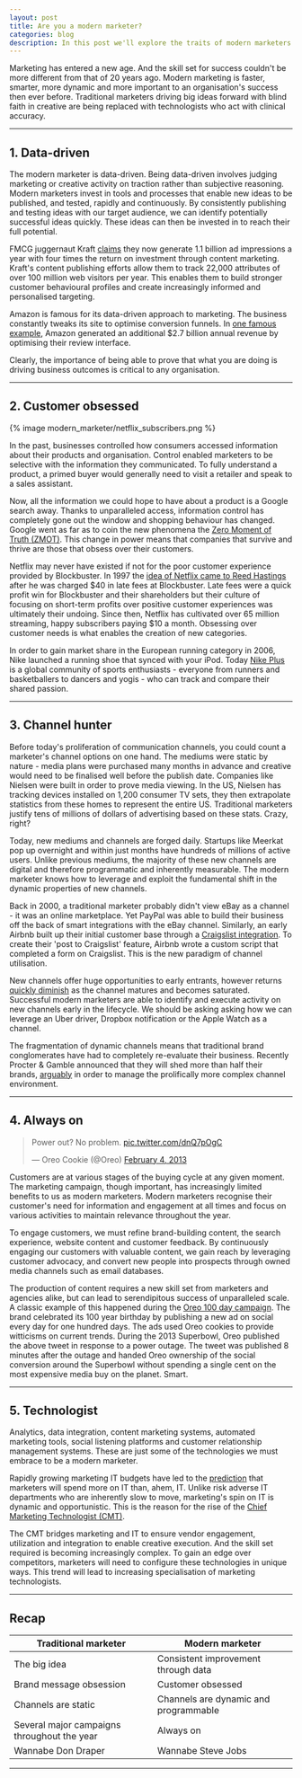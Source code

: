 ```yaml
---
layout: post
title: Are you a modern marketer?
categories: blog
description: In this post we'll explore the traits of modern marketers and their evolution from artist to scientist.
---
```


Marketing has entered a new age. And the skill set for success couldn't be more different from that of 20 years ago. Modern marketing is faster, smarter, more dynamic and more important to an organisation's success then ever before. Traditional marketers driving big ideas forward with blind faith in creative are being replaced with technologists who act with clinical accuracy.

***

## 1. Data-driven

The modern marketer is data-driven. Being data-driven involves judging marketing or creative activity on traction rather than subjective reasoning. Modern marketers invest in tools and processes that enable new ideas to be published, and tested, rapidly and continuously. By consistently publishing and testing ideas with our target audience, we can identify potentially successful ideas quickly. These ideas can then be invested in to reach their full potential.

FMCG juggernaut Kraft [claims][kraft-content] they now generate 1.1 billion ad impressions a year with four times the return on investment through content marketing. Kraft's content publishing efforts allow them to track 22,000 attributes of over 100 million web visitors per year. This enables them to build stronger customer behavioural profiles and create increasingly informed and personalised targeting.

Amazon is famous for its data-driven approach to marketing. The business constantly tweaks its site to optimise conversion funnels. In [one famous example][amazon-creative], Amazon generated an additional $2.7 billion annual revenue by optimising their review interface.

Clearly, the importance of being able to prove that what you are doing is driving business outcomes is critical to any organisation.

[kraft-content]:http://adage.com/article/best-practices/kraft-content-drive-broader-marketing-effort/294892/?utm_source=heuro.net&utm_medium=blog
[validated-learning]:http://en.wikipedia.org/wiki/Validated_learning/?utm_source=heuro.net&utm_medium=blog
[amazon-creative]:http://www.uie.com/articles/magicbehindamazon/?utm_source=heuro.net&utm_medium=blog

***

## 2. Customer obsessed

{% image modern_marketer/netflix_subscribers.png %}

In the past, businesses controlled how consumers accessed information about their products and organisation. Control enabled marketers to be selective with the information they communicated. To fully understand a product, a primed buyer would generally need to visit a retailer and speak to a sales assistant.

Now, all the information we could hope to have about a product is a Google search away. Thanks to unparalleled access, information control has completely gone out the window and shopping behaviour has changed. Google went as far as to coin the new phenomena the [Zero Moment of Truth (ZMOT)][zmot]. This change in power means that companies that survive and thrive are those that obsess over their customers. 

Netflix may never have existed if not for the poor customer experience provided by Blockbuster. In 1997 the [idea of Netflix came to Reed Hastings][netflix] after he was charged $40 in late fees at Blockbuster. Late fees were a quick profit win for Blockbuster and their shareholders but their culture of focusing on short-term profits over positive customer experiences was ultimately their undoing. Since then, Netflix has cultivated over 65 million streaming, happy subscribers paying $10 a month. Obsessing over customer needs is what enables the creation of new categories. 

In order to gain market share in the European running category in 2006, Nike launched a running shoe that synced with your iPod. Today [Nike Plus][nike-plus] is a global community of sports enthusiasts - everyone from runners and basketballers to dancers and yogis - who can track and compare their shared passion. 

[zmot]:http://ssl.gstatic.com/think/docs/2011-winning-zmot-ebook_research-studies.pdf
[netflix]:http://en.wikipedia.org/wiki/Netflix#History_1/?utm_source=heuro.net&utm_medium=blog
[nike-plus]:https://secure-nikeplus.nike.com/plus/?utm_source=heuro.net&utm_medium=blog

***

## 3. Channel hunter

Before today's proliferation of communication channels, you could count a marketer's channel options on one hand. The mediums were static by nature - media plans were purchased many months in advance and creative would need to be finalised well before the publish date. Companies like Nielsen were built in order to prove media viewing. In the US, Nielsen has tracking devices installed on 1,200 consumer TV sets, they then extrapolate statistics from these homes to represent the entire US. Traditional marketers justify tens of millions of dollars of advertising based on these stats. Crazy, right?

Today, new mediums and channels are forged daily. Startups like Meerkat pop up overnight and within just months have hundreds of millions of active users. Unlike previous mediums, the majority of these new channels are digital and therefore programmatic and inherently measurable. The modern marketer knows how to leverage and exploit the fundamental shift in the dynamic properties of new channels.

Back in 2000, a traditional marketer probably didn't view eBay as a channel - it was an online marketplace. Yet PayPal was able to build their business off the back of smart integrations with the eBay channel. Similarly, an early Airbnb built up their initial customer base through a [Craigslist integration][gh]. To create their 'post to Craigslist' feature, Airbnb wrote a custom script that completed a form on Craigslist. This is the new paradigm of channel utilisation.

New channels offer huge opportunities to early entrants, however returns [quickly diminish][ctr] as the channel matures and becomes saturated. Successful modern marketers are able to identify and execute activity on new channels early in the lifecycle. We should be asking asking how we can leverage an Uber driver, Dropbox notification or the Apple Watch as a channel.

The fragmentation of dynamic channels means that traditional brand conglomerates have had to completely re-evaluate their business. Recently Procter & Gamble announced that they will shed more than half their brands, [arguably][png] in order to manage the prolifically more complex channel environment.

[ctr]:http://andrewchen.co/the-law-of-shitty-clickthroughs/?utm_source=heuro.net&utm_medium=blog
[gh]:http://andrewchen.co/how-to-be-a-growth-hacker-an-airbnbcraigslist-case-study/?utm_source=heuro.net&utm_medium=blog
[png]:https://stratechery.com/2014/technology-changing-world-pg-edition/?utm_source=heuro.net&utm_medium=blog

***

## 4. Always on

<blockquote class="twitter-tweet" lang="en"><p lang="en" dir="ltr">Power out? No problem. <a href="http://t.co/dnQ7pOgC">pic.twitter.com/dnQ7pOgC</a></p>&mdash; Oreo Cookie (@Oreo) <a href="https://twitter.com/Oreo/status/298246571718483968/?utm_source=heuro.net&utm_medium=blog">February 4, 2013</a></blockquote>
<script async src="//platform.twitter.com/widgets.js" charset="utf-8"></script>

Customers are at various stages of the buying cycle at any given moment. The marketing campaign, though important, has increasingly limited benefits to us as modern marketers. Modern marketers recognise their customer's need for information and engagement at all times and focus on various activities to maintain relevance throughout the year.

To engage customers, we must refine brand-building content, the search experience, website content and customer feedback. By continuously engaging our customers with valuable content, we gain reach by leveraging customer advocacy, and convert new people into prospects through owned media channels such as email databases. 

The production of content requires a new skill set from marketers and agencies alike, but can lead to serendipitous success of unparalleled scale. A classic example of this happened during the [Oreo 100 day campaign][100]. The brand celebrated its 100 year birthday by publishing a new ad on social every day for one hundred days. The ads used Oreo cookies to provide witticisms on current trends. During the 2013 Superbowl, Oreo published the above tweet in response to a power outage. The tweet was published 8 minutes after the outage and handed Oreo ownership of the social conversion around the Superbowl without spending a single cent on the most expensive media buy on the planet. Smart. 

[100]:http://www.360i.com/work/oreo-daily-twist/?utm_source=heuro.net&utm_medium=blog

***

## 5. Technologist

Analytics, data integration, content marketing systems, automated marketing tools, social listening platforms and customer relationship management systems. These are just some of the technologies we must embrace to be a modern marketer.

Rapidly growing marketing IT budgets have led to the [prediction][budget] that marketers will spend more on IT than, ahem, IT. Unlike risk adverse IT departments who are inherently slow to move, marketing's spin on IT is dynamic and opportunistic. This is the reason for the rise of the [Chief Marketing Technologist (CMT)][cmt].

The CMT bridges marketing and IT to ensure vendor engagement, utilization and integration to enable creative execution. And the skill set required is becoming increasingly complex. To gain an edge over competitors, marketers will need to configure these technologies in unique ways. This trend will lead to increasing specialisation of marketing technologists.

[budget]:http://www.forbes.com/sites/lisaarthur/2012/02/08/five-years-from-now-cmos-will-spend-more-on-it-than-cios-do/
[cmt]:https://hbr.org/2014/07/the-rise-of-the-chief-marketing-technologist

***

## Recap

|Traditional marketer|Modern marketer|
|---|---|
|The big idea|Consistent improvement through data|
|Brand message obsession|Customer obsessed|
|Channels are static|Channels are dynamic and programmable|
|Several major campaigns throughout the year|Always on|
|Wannabe Don Draper|Wannabe Steve Jobs|

***